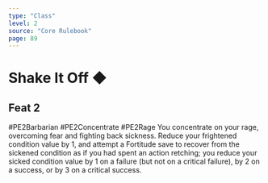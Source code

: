 ```yaml
---
type: "Class"
level: 2
source: "Core Rulebook"
page: 89
---
```

# Shake It Off ◆
## Feat 2
#PE2Barbarian #PE2Concentrate #PE2Rage 
You concentrate on your rage, overcoming fear and fighting back sickness. Reduce your frightened condition value by 1, and attempt a Fortitude save to recover from the sickened condition as if you had spent an action retching; you reduce your sicked condition value by 1 on a failure (but not on a critical failure), by 2 on a success, or by 3 on a critical success.